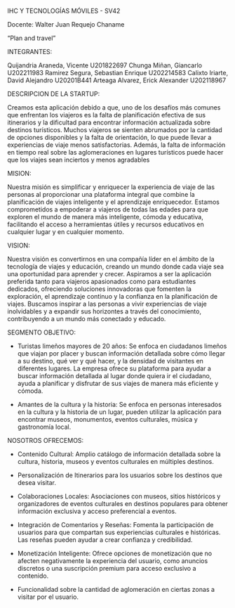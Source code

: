 IHC Y TECNOLOGÍAS MÓVILES - SV42

Docente: Walter Juan Requejo Chaname

“Plan and travel”

INTEGRANTES:

Quijandria Araneda, Vicente                 U201822697
Chunga Miñan, Giancarlo                     U202211983
Ramirez Segura, Sebastian Enrique		    U202214583
Calixto Iriarte, David Alejandro            U20201B441
Arteaga Alvarez, Erick Alexander			U202118967

DESCRIPCION DE LA STARTUP:

Creamos esta aplicación debido a que, uno de los desafíos más comunes que enfrentan los viajeros es la falta de 
planificación efectiva de sus itinerarios y la dificultad para encontrar información actualizada sobre destinos turísticos. 
Muchos viajeros se sienten abrumados por la cantidad de opciones disponibles y la falta de orientación, 
lo que puede llevar a experiencias de viaje menos satisfactorias. Además, la falta de información en tiempo real 
sobre las aglomeraciones en lugares turísticos puede hacer que los viajes sean inciertos y menos agradables


MISION:

Nuestra misión es simplificar y enriquecer la experiencia de viaje de las personas al proporcionar una plataforma integral 
que combine la planificación de viajes inteligente y el aprendizaje enriquecedor. Estamos comprometidos a empoderar a viajeros 
de todas las edades para que exploren el mundo de manera más inteligente, cómoda y educativa, facilitando el acceso a herramientas 
útiles y recursos educativos en cualquier lugar y en cualquier momento.

VISION:

Nuestra visión es convertirnos en una compañía líder en el ámbito de la tecnología de viajes y educación, creando un mundo 
donde cada viaje sea una oportunidad para aprender y crecer. Aspiramos a ser la aplicación preferida tanto para viajeros 
apasionados como para estudiantes dedicados, ofreciendo soluciones innovadoras que fomenten la exploración, el aprendizaje 
continuo y la confianza en la planificación de viajes. Buscamos inspirar a las personas a vivir experiencias de viaje inolvidables 
y a expandir sus horizontes a través del conocimiento, contribuyendo a un mundo más conectado y educado. 


SEGMENTO OBJETIVO:
- Turistas limeños mayores de 20 años: Se enfoca en ciudadanos limeños que viajan por placer y buscan información detallada 
sobre cómo llegar a su destino, qué ver y qué hacer, y la densidad de visitantes en diferentes lugares. La empresa ofrece 
su plataforma para ayudar a buscar información detallada al lugar donde quiera ir el ciudadano, ayuda a planificar y 
disfrutar de sus viajes de manera más eficiente y cómoda.

- Amantes de la cultura y la historia: Se enfoca en personas interesados ​​en la cultura y la historia de un lugar, pueden utilizar 
la aplicación para encontrar museos, monumentos, eventos culturales, música y gastronomía local.


NOSOTROS OFRECEMOS:

- Contenido Cultural: Amplio catálogo de información detallada sobre la cultura, historia, museos y eventos culturales en múltiples 
  destinos.

- Personalización de Itinerarios para los usuarios sobre los destinos que desea visitar.

- Colaboraciones Locales: Asociaciones con museos, sitios históricos y organizadores de eventos culturales en destinos populares 
  para obtener información exclusiva y acceso preferencial a eventos.

- Integración de Comentarios y Reseñas: Fomenta la participación de usuarios para que compartan sus experiencias 
  culturales e históricas. Las reseñas pueden ayudar a crear confianza y credibilidad.

- Monetización Inteligente: Ofrece opciones de monetización que no afecten negativamente la experiencia del usuario, 
  como anuncios discretos o una suscripción premium para acceso exclusivo a contenido.

- Funcionalidad sobre la cantidad de aglomeración en ciertas zonas a visitar por el usuario.
